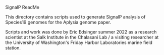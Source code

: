 SignalP ReadMe

This directory contains scripts used to generate SignalP analysis of Species19 genomes for the Aplysia genome paper. 

Scripts and work was done by Eric Edsinger summer 2022 as a research scientist at the Salk Institute in the Chalasani Lab / a visiting researcher at the University of Washington's Friday Harbor Laboratories marine field station.
